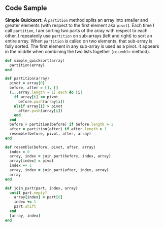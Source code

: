 ## Code Sample
**Simple Quicksort:** A `partition` method splits an array into smaller and greater elements (with respect to the first element aka `pivot`). Each time I call `partition`, I am sorting two parts of the array with respect to each other. I repeatedly use `partition` on sub-arrays (left and right) to sort an entire array. When `partition` is called on two elements, that sub-array is fully sorted. The first element in any sub-array is used as a pivot. It appears in the middle when combining the two lists together (`resemble` method).

```ruby
def simple_quicksort(array)
  partition(array)
end

def partition(array)
  pivot = array[0]
  before, after = [], []
  (1..array.length - 1).each do |i|
    if array[i] <= pivot
      before.push(array[i])
    elsif array[i] > pivot
      after.push(array[i])
    end
  end
  before = partition(before) if before.length > 1
  after = partition(after) if after.length > 1
  resemble(before, pivot, after, array)
end

def resemble(before, pivot, after, array)
  index = 0
  array, index = join_part(before, index, array)
  array[index] = pivot
  index += 1
  array, index = join_part(after, index, array)
  array
end

def join_part(part, index, array)
  until part.empty?
    array[index] = part[0]
    index += 1
    part.shift
  end
  [array, index]
end
```


